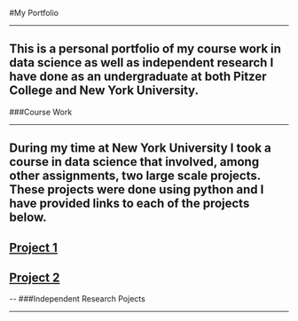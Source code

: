 #My Portfolio
***
This is a personal portfolio of my course work in data science as well as independent research I have done as an undergraduate at both Pitzer College and New York University.
--
###Course Work
***
During my time at New York University I took a course in data science that involved, among other assignments, two large scale projects. These projects were done using python and I have provided links to each of the projects below.
--
[Project 1](/project1.pdf)
--
[Project 2](/project2.pdf)
--
--
###Independent Research Pojects
***
